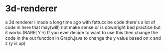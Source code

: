 # 3d-renderer
a 3d renderer i made a long time ago with fettuccine code
there's a lot of code in here that may(will) not make sense or is downright bad practice but it works (BARELY 💀)
If you ever decide to want to use this then change the code in the out function in Graph.java to change the y value based on x and z (y is up)
